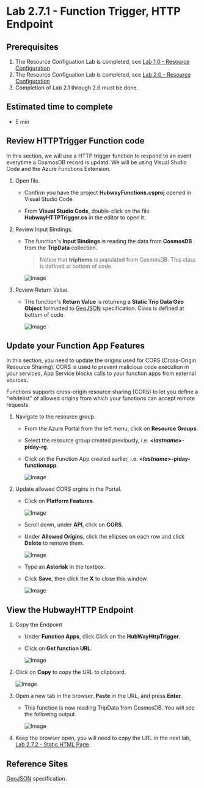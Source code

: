 # Lab 2.7.1 - Function Trigger, HTTP Endpoint

## Prerequisites
1. The Resource Configuation Lab is completed, see [Lab 1.0 - Resource Configuration](https://github.com/Azure/IoT-Pi-Day/tree/master/Lab%201%20-%20Getting%20started%20with%20the%20Sense%20HAT/Lab%201.0%20-%20Resource%20Configuration)
2. The Resource Configuation Lab is completed, see [Lab 2.0 - Resource Configuration](https://github.com/Azure/IoT-Pi-Day/tree/master/Lab%202%20-%20Working%20with%20Hubway%20Data/Lab%202.0%20-%20Resource%20Configuration)
3. Completion of Lab 2.1 through 2.6 must be done.

## Estimated time to complete
- 5 min

## Review HTTPTrigger Function code

In this section, we will use a HTTP trigger function to respond to an event everytime a CosmosDB record is updatd. We will be using Visual Studio Code and the Azure Functions Extension.

1. Open file.

    - Confirm you have the project **HubwayFunctions.csproj** opened in Visual Studio Code.

    - From **Visual Studio Code**, double-click on the file **HubwayHTTPTrigger.cs** in the editor to open it.

2. Review Input Bindings.

    - The function's **Input Bindings** is reading the data from **CosmosDB** from the **TripData** collection.

        > Notice that **tripItems** is populated from CosmosDB. This class is defined at bottom of code.

        ![Image](/images/lab-2.7.1-image1.png)

3. Review Return Value.

    - The function's **Return Value** is returning a **Static Trip Data Geo Object** formatted to [GeoJSON](http://geojson.org/) specification.  Class is defined at bottom of code.

        ![Image](/images/lab-2.7.1-image2.png)  

<!--
## Deploy your Function App Project

1. From Visual Studio Code, press **Ctrl-Shift-P**, enter **Azure Functions** and select **Deploy to Function App**.

    ![Image](/images/lab-2.7.1-image3.png)  

2. Select the **Function App name** created in the above section **Create a function app from the Azure portal**.
    > i.e. **<**lastname**>-piday-functionapp**.

    ![Image](/images/lab-2.7.1-image4.png)  

3. For the message **Are you sure...**, click **Deploy**.

    ![Image](/images/lab-2.7.1-image5.png) 

4. For the message **Deployment to...** message, click **View Output**.

    ![Image](/images/lab-2.7.1-image6.png)

-->

## Update your Function App Features
In this section, you need to update the origins used for CORS (Cross-Origin Resource Sharing). CORS is used to prevent malicious code execution in your services, App Service blocks calls to your function apps from external sources.

Functions supports cross-origin resource sharing (CORS) to let you define a "whitelist" of allowed origins from which your functions can accept remote requests.

1. Navigate to the resource group.

    - From the Azure Portal from the left menu, click on **Resource Groups**.
    - Select the resource group created previously, i.e. **<*lastname*>-piday-rg**.
    - Click on the Function App created earlier, i.e. **<*lastname*>-piday-functionapp**.

        ![Image](/images/lab-2.7.1-image7.png)

2. Update allowed CORS orgins in the Portal.

    - Click on **Platform Features**.

        ![Image](/images/lab-2.7.1-image12.png) 
    
    - Scroll down, under **API**, click on **CORS**.

    - Under **Allowed Origins**, click the ellipses on each row and click **Delete** to remove them.

        ![Image](/images/lab-2.7.1-image13.png)  

    - Type an **Asterisk** in the textbox.
    
    - Click **Save**, then click the **X** to close this window.

        ![Image](/images/lab-2.7.1-image14.png)  

## View the HubwayHTTP Endpoint

1. Copy the Endpoint
    - Under **Function Apps**, click Click on the **HubWayHttpTrigger**.
    
    - Click on **Get function URL**.

        ![Image](/images/lab-2.7.1-image8.png)

2. Click on **Copy** to copy the URL to clipboard.

    ![Image](/images/lab-2.7.1-image9.png) 

3. Open a new tab in the browser, **Paste** in the URL, and press **Enter**.

    - This function is now reading TripData from CosmosDB. You will see the following output.

        ![Image](/images/lab-2.7.1-image10.png) 

4. Keep the browser open, you will need to copy the URL in the next lab, [Lab 2.7.2 - Static HTML Page](https://github.com/Azure/IoT-Pi-Day/tree/master/Lab%202%20-%20Working%20with%20Hubway%20Data/Lab%202.7%20-%20Working%20with%20Azure%20Maps/Lab%202.7.2%20-%20Static%20HTML%20Page).


## Reference Sites

[GeoJSON](http://geojson.org/) specification.